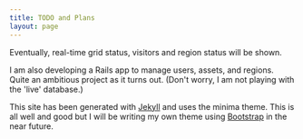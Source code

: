 ```yaml
---
title: TODO and Plans
layout: page
---
```


Eventually, real-time grid status, visitors and region status will be shown.

I am also developing a Rails app to manage users, assets, and regions. Quite an ambitious project as it turns out.
(Don't worry, I am not playing with the 'live' database.)

This site has been generated with [Jekyll](https://jekyllrb.com/) and uses the minima theme. This is all well and good but I will be writing my own theme using [Bootstrap](https://getbootstrap.com/) in the near future.